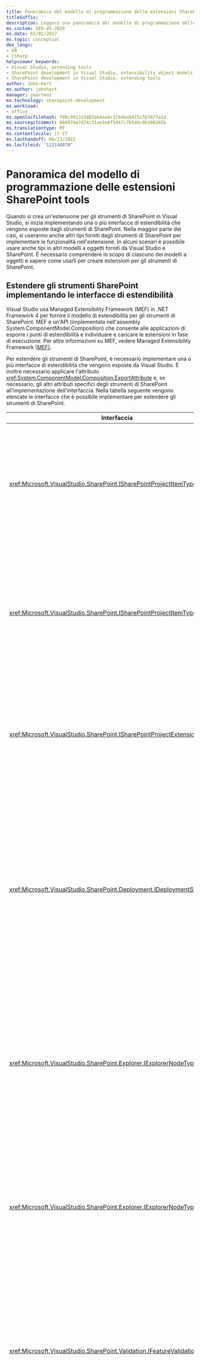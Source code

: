 ```yaml
---
title: Panoramica del modello di programmazione delle estensioni SharePoint strumenti
titleSuffix: ''
description: Leggere una panoramica del modello di programmazione delle estensioni SharePoint tools. Implementare le interfacce di estendibilità. Comprendere i modelli a oggetti.
ms.custom: SEO-VS-2020
ms.date: 02/02/2017
ms.topic: conceptual
dev_langs:
- VB
- CSharp
helpviewer_keywords:
- Visual Studio, extending tools
- SharePoint development in Visual Studio, extensibility object models
- SharePoint development in Visual Studio, extending tools
author: John-Hart
ms.author: johnhart
manager: jmartens
ms.technology: sharepoint-development
ms.workload:
- office
ms.openlocfilehash: f96c991315483ab4aa8c3764ba9415cf67077a1d
ms.sourcegitcommit: 68897da7d74c31ae1ebf5d47c7b5ddc9b108265b
ms.translationtype: MT
ms.contentlocale: it-IT
ms.lasthandoff: 08/13/2021
ms.locfileid: "122148870"
---
```

# <a name="overview-of-the-programming-model-of-sharepoint-tools-extensions"></a>Panoramica del modello di programmazione delle estensioni SharePoint tools
  Quando si crea un'estensione per gli strumenti di SharePoint in Visual Studio, si inizia implementando una o più interfacce di estendibilità che vengono esposte dagli strumenti di SharePoint. Nella maggior parte dei casi, si useranno anche altri tipi forniti dagli strumenti di SharePoint per implementare le funzionalità nell'estensione. In alcuni scenari è possibile usare anche tipi in altri modelli a oggetti forniti da Visual Studio e SharePoint. È necessario comprendere lo scopo di ciascuno dei modelli a oggetti e sapere come usarli per creare estensioni per gli strumenti di SharePoint.

## <a name="extend-the-sharepoint-tools-by-implementing-extensibility-interfaces"></a>Estendere gli strumenti SharePoint implementando le interfacce di estendibilità
 Visual Studio usa Managed Extensibility Framework (MEF) in .NET Framework 4 per fornire il modello di estendibilità per gli strumenti di SharePoint. MEF è un'API (implementata nell'assembly System.ComponentModel.Composition) che consente alle applicazioni di esporre i punti di estendibilità e individuare e caricare le estensioni in fase di esecuzione. Per altre informazioni su MEF, vedere Managed Extensibility Framework &#40;[MEF&#41;](/dotnet/framework/mef/index).

 Per estendere gli strumenti di SharePoint, è necessario implementare una o più interfacce di estendibilità che vengono esposte da Visual Studio. È inoltre necessario applicare l'attributo <xref:System.ComponentModel.Composition.ExportAttribute> e, se necessario, gli altri attributi specifici degli strumenti di SharePoint all'implementazione dell'interfaccia. Nella tabella seguente vengono elencate le interfacce che è possibile implementare per estendere gli strumenti di SharePoint.

|Interfaccia|Descrizione|
|---------------|-----------------|
|<xref:Microsoft.VisualStudio.SharePoint.ISharePointProjectItemTypeProvider>|Implementare questa interfaccia per definire un nuovo tipo di elemento di progetto SharePoint. Per un esempio, vedere [Procedura: Definire un](../sharepoint/how-to-define-a-sharepoint-project-item-type.md)tipo di elemento SharePoint progetto .|
|<xref:Microsoft.VisualStudio.SharePoint.ISharePointProjectItemTypeExtension>|Implementare questa interfaccia per estendere un tipo di elemento di progetto SharePoint già installato in Visual Studio. Per un esempio, vedere [Procedura: Creare un'estensione di SharePoint progetto .](../sharepoint/how-to-create-a-sharepoint-project-item-extension.md)|
|<xref:Microsoft.VisualStudio.SharePoint.ISharePointProjectExtension>|Implementare questa interfaccia per estendere i progetti SharePoint. Per un esempio, vedere [Procedura: Creare un'estensione SharePoint progetto .](../sharepoint/how-to-create-a-sharepoint-project-extension.md)|
|<xref:Microsoft.VisualStudio.SharePoint.Deployment.IDeploymentStep>|Implementare questa interfaccia per definire un nuovo passaggio di distribuzione che può essere eseguito quando un elemento di progetto SharePoint viene distribuito o ritratto. Per un esempio, vedere [Procedura dettagliata: Creare un passaggio di distribuzione personalizzato per SharePoint progetti](../sharepoint/walkthrough-creating-a-custom-deployment-step-for-sharepoint-projects.md).|
|<xref:Microsoft.VisualStudio.SharePoint.Explorer.IExplorerNodeTypeExtension>|Implementare questa interfaccia per estendere un nodo esistente sotto il nodo **SharePoint Connections** nella **finestra** Esplora server. Per un esempio, vedere [Procedura: Estendere un](../sharepoint/how-to-extend-a-sharepoint-node-in-server-explorer.md)nodo SharePoint in Esplora server .|
|<xref:Microsoft.VisualStudio.SharePoint.Explorer.IExplorerNodeTypeProvider>|Implementare questa interfaccia per definire un nuovo tipo di nodo nel nodo SharePoint **Connections** nella **finestra** Esplora server. Per un esempio, vedere [Procedura: Estendere un](../sharepoint/how-to-extend-a-sharepoint-node-in-server-explorer.md)nodo SharePoint in Esplora server .|
|<xref:Microsoft.VisualStudio.SharePoint.Validation.IFeatureValidationRule>|Implementare questa interfaccia per definire una regola di convalida della funzionalità personalizzata. Per un esempio, vedere [Procedura: Creare regole di](../sharepoint/how-to-create-custom-feature-and-package-validation-rules-for-sharepoint-solutions.md)convalida dei pacchetti e funzionalità personalizzate per SharePoint soluzioni .|
|<xref:Microsoft.VisualStudio.SharePoint.Validation.IPackageValidationRule>|Implementare questa interfaccia per definire una regola di convalida del pacchetto personalizzata. Per un esempio, vedere [Procedura: Creare regole di](../sharepoint/how-to-create-custom-feature-and-package-validation-rules-for-sharepoint-solutions.md)convalida dei pacchetti e funzionalità personalizzate per SharePoint soluzioni .|

 Dopo aver implementato un'estensione degli strumenti di SharePoint, è necessario distribuire l'assembly dell'estensione in un pacchetto di Visual Studio Extension (VSIX) per consentire a Visual Studio di individuare e caricare l'estensione. Per altre informazioni, vedere [Deploy extensions for the SharePoint tools in Visual Studio](../sharepoint/deploying-extensions-for-the-sharepoint-tools-in-visual-studio.md).

## <a name="understand-the-object-models-that-you-use-in-sharepoint-tools-extensions"></a>Comprendere i modelli a oggetti che si usano nelle estensioni SharePoint strumenti
 È possibile usare vari modelli a oggetti quando si creano estensioni per gli strumenti di SharePoint:

- *SharePoint strumenti a oggetti*. Questo modello a oggetti fornisce le interfacce di estendibilità implementate per creare le estensioni degli strumenti di SharePoint e altri tipi correlati.

- *Visual Studio modelli a oggetti di automazione e integrazione*. Usare questi modelli a oggetti per accedere alle funzionalità di Visual Studio che esulano dall'ambito del modello a oggetti degli strumenti di SharePoint.

    > [!NOTE]
    > È possibile convertire alcuni oggetti nel modello a oggetti degli strumenti di SharePoint in oggetti del modello a oggetti di automazione e integrazione di Visual Studio e viceversa, tramite il servizio di progetto SharePoint. Per altre informazioni, vedere [Convert between SharePoint project system types and other Visual Studio project types](../sharepoint/converting-between-sharepoint-project-system-types-and-other-visual-studio-project-types.md).

- *SharePoint server e i modelli a oggetti client*. Usare questi modelli a oggetti per modificare un sito di SharePoint o per recuperare dati da un sito di SharePoint dal contesto di un'estensione degli strumenti di SharePoint.

### <a name="sharepoint-tools-object-model"></a>modello a oggetti SharePoint tools
 Ogni estensione degli strumenti di SharePoint usa dei tipi nel modello a oggetti degli strumenti di SharePoint per definire il comportamento e le funzionalità principali dell'estensione. Le tabelle seguenti descrivono gli spazi dei nomi inclusi in questo modello a oggetti dall'assembly che li contiene.

#### <a name="microsoftvisualstudiosharepointdll"></a>Microsoft.VisualStudio.SharePoint.dll

|Spazio dei nomi|Descrizione|
|-|-|
|<xref:Microsoft.VisualStudio.SharePoint>|Contiene i tipi che consentono di estendere e automatizzare il sistema di progetto SharePoint. Ad esempio, è possibile estendere i progetti e gli elementi del progetto SharePoint predefiniti oppure crearne di personalizzati. Per altre informazioni, vedere [Estendere il sistema SharePoint progetto .](../sharepoint/extending-the-sharepoint-project-system.md)|
|<xref:Microsoft.VisualStudio.SharePoint.Deployment>|Contiene i tipi usati per estendere il processo di distribuzione per i progetti SharePoint, ad esempio la creazione di configurazioni di distribuzione e di fasi di distribuzione personalizzati. Per altre informazioni, vedere [Estendere SharePoint creazione di pacchetti e distribuzione](../sharepoint/extending-sharepoint-packaging-and-deployment.md).|
|<xref:Microsoft.VisualStudio.SharePoint.Explorer>|Contiene i tipi utilizzati per  estendere i nodi nel  nodo connessioni SharePoint nella finestra Esplora server o per definire nuovi tipi di nodi. Per altre informazioni, vedere [Estendere il nodo SharePoint connessioni in Esplora server](../sharepoint/extending-the-sharepoint-connections-node-in-server-explorer.md).|
|<xref:Microsoft.VisualStudio.SharePoint.Features>|Contiene i tipi usati per accedere alle definizioni di funzionalità in un progetto SharePoint.|
|<xref:Microsoft.VisualStudio.SharePoint.Packages>|Contiene i tipi usati per accedere alla definizione di un pacchetto in una soluzione SharePoint.|
|<xref:Microsoft.VisualStudio.SharePoint.Validation>|Contiene i tipi usati per personalizzare il comportamento della convalida della funzionalità e del pacchetto per i progetti SharePoint. Per altre informazioni, vedere [Procedura: Creare regole di](../sharepoint/how-to-create-custom-feature-and-package-validation-rules-for-sharepoint-solutions.md)convalida dei pacchetti e funzionalità personalizzate per SharePoint soluzioni .|

#### <a name="microsoftvisualstudiosharepointcommandsdll"></a>Microsoft.VisualStudio.SharePoint.Commands.dll

|Spazio dei nomi|Descrizione|
|-|-|
|<xref:Microsoft.VisualStudio.SharePoint.Commands>|Contiene tipi che è possibile usare per creare comandi SharePoint *personalizzati.* Un comando di SharePoint è un metodo che chiama il modello a oggetti server di SharePoint da un'estensione degli strumenti di SharePoint. Per altre informazioni, vedere [Chiamare nei modelli SharePoint a oggetti](../sharepoint/calling-into-the-sharepoint-object-models.md).|

#### <a name="microsoftvisualstudiosharepointexplorerextensionsdll"></a>Microsoft.VisualStudio.SharePoint.Explorer.Extensions.dll

|Spazio dei nomi|Descrizione|
|-|-|
|<xref:Microsoft.VisualStudio.SharePoint.Explorer.Extensions>|Contiene tipi che è possibile usare per  ottenere informazioni sui nodi Esplora server predefiniti che rappresentano singoli componenti in un sito SharePoint, ad esempio un nodo che rappresenta un elenco, un campo o un tipo di contenuto. Per altre informazioni, vedere [Estendere il nodo SharePoint connessioni in Esplora server](../sharepoint/extending-the-sharepoint-connections-node-in-server-explorer.md).|

### <a name="visual-studio-automation-object-model"></a>Visual Studio a oggetti di automazione
 Il modello a oggetti di automazione di Visual Studio fornisce API che è possibile usare per automatizzare i progetti di Visual Studio e l'IDE. Usare il modello a oggetti Visual Studio per eseguire attività correlate al progetto che non sono specifiche dei progetti di SharePoint o per eseguire altre attività di automazione generali in Visual Studio. In genere, questo modello a oggetti viene spesso usato nelle macro e nei componenti aggiuntivi di Visual Studio, ma è possibile usarlo anche nelle estensioni degli strumenti di SharePoint.

 La parte principale del modello Visual Studio a oggetti di automazione è definita nell'assembly *EnvDTE.dll* di automazione. Gli *assembly \\ \<version>.dllEnvDTE* forniscono funzionalità aggiuntive introdotte in versioni specifiche di Visual Studio. Questi assembly sono inclusi in Visual Studio.

 Per altre informazioni sul modello a oggetti di automazione, vedere informazioni [di Visual Studio SDK.](../extensibility/visual-studio-sdk-reference.md)

### <a name="visual-studio-integration-object-model"></a>Visual Studio a oggetti di integrazione
 Il modello a oggetti di integrazione fornisce API che è possibile usare per aggiungere funzionalità Visual Studio creando un *VSPackage.* Un VSPackage è un modulo che consente di estendere l'IDE di Visual Studio fornendo funzionalità personalizzate quali le finestre degli strumenti, gli editor, le finestre di progettazione, i servizi e i progetti.

 Se si desidera aggiungere una nuova funzionalità di Visual Studio che verrà usata con gli strumenti predefiniti di SharePoint, è possibile usare il modello a oggetti di integrazione. Ad esempio, se si crea un elemento di progetto SharePoint personalizzato che rappresenta un'azione personalizzata per un sito di SharePoint, è possibile creare un VSPackage che implementa una finestra di progettazione per l'azione personalizzata. È possibile associare la finestra di progettazione all'azione personalizzata aggiungendo una voce di menu di scelta rapida all'elemento di progetto che rappresenta **l'azione** personalizzata in Esplora soluzioni . È possibile aprire la finestra di progettazione aprendo il relativo menu di scelta rapida (facendo clic con il pulsante destro del mouse sull'elemento del progetto di azione personalizzata o scegliendolo e quindi premendo  + **MAIUSC F10)** e quindi scegliendo **Apri**.

 Questo modello a oggetti è definito in un set di assembly inclusi in Visual Studio SDK. Alcuni degli assembly principali in questo modello a oggetti *includonoMicrosoft.VisualStudio.Shell.11.0.dll*, *Microsoft.VisualStudio.Shell.Interop.dll* e *Microsoft.VisualStudio.OLE.Interop.dll*.

 Per altre informazioni sul modello a oggetti di integrazione, vedere Panoramica del modello [di](../extensibility/internals/automation-model-overview.md) automazione [e Visual Studio SDK.](../extensibility/visual-studio-sdk-reference.md)

### <a name="sharepoint-object-models"></a>SharePoint a oggetti
 Le estensioni degli strumenti di SharePoint possono usare le API di SharePoint per modificare un sito di SharePoint o per recuperare dati da un sito di SharePoint. [!INCLUDE[wss_14_long](../sharepoint/includes/wss-14-long-md.md)] e [!INCLUDE[moss_14_long](../sharepoint/includes/moss-14-long-md.md)] forniscono due modelli a oggetti diversi: un modello a oggetti del server e un modello a oggetti del client.

 È possibile usare le API in entrambi i modelli a oggetti in un'estensione degli strumenti di SharePoint, ma ogni modello a oggetti presenta alcuni vantaggi e svantaggi nel contesto delle estensioni degli strumenti di SharePoint. Per altre informazioni, vedere [Chiamare nei modelli SharePoint a oggetti](../sharepoint/calling-into-the-sharepoint-object-models.md).

|Modello a oggetti|Descrizione|
|------------------|-----------------|
|Modello a oggetti del server|Il modello a oggetti del server fornisce l'accesso a tutte le funzionalità esposte da [!INCLUDE[wss_14_long](../sharepoint/includes/wss-14-long-md.md)] e [!INCLUDE[moss_14_long](../sharepoint/includes/moss-14-long-md.md)] a livello di codice. Questo modello a oggetti è progettato per essere usato dalle soluzioni di SharePoint eseguibili nel server di SharePoint. La maggior parte di questo modello a oggetti è definita *nellMicrosoft.SharePoint.dll* assembly. Per altre informazioni sul modello a oggetti del server, vedere [Using the SharePoint Foundation Server-Side Object Model](/previous-versions/office/developer/sharepoint-2010/ee538251(v=office.14)).|
|Modello a oggetti del client|Il modello a oggetti del client è un subset del modello a oggetti del server che può essere usato per interagire con dati di SharePoint da un client remoto o dal server. È progettato per ridurre al minimo il numero di round trip che devono essere eseguiti per le attività comuni. La maggior parte del modello a oggetti client è definita negli *assemblyMicrosoft.SharePoint.Client.dll* *eMicrosoft.SharePoint.Client.Runtime.dll* client. Per altre informazioni sul modello a oggetti client, vedere [Managed Client Object Model](/previous-versions/office/developer/sharepoint-2010/ee537247(v=office.14)).|

## <a name="see-also"></a>Vedi anche
- [Estendere gli strumenti SharePoint in Visual Studio](../sharepoint/extending-the-sharepoint-tools-in-visual-studio.md)
- [Chiamare nei modelli SharePoint a oggetti](../sharepoint/calling-into-the-sharepoint-object-models.md)
- [Usare il SharePoint servizio di progetto](../sharepoint/using-the-sharepoint-project-service.md)
